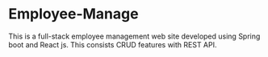 # Employee-Manage
This is a full-stack employee management web site developed using Spring boot and React js.  This consists CRUD features with REST API.
